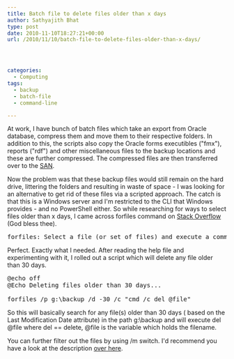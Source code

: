 ```yaml
---
title: Batch file to delete files older than x days
author: Sathyajith Bhat
type: post
date: 2010-11-10T18:27:21+00:00
url: /2010/11/10/batch-file-to-delete-files-older-than-x-days/




categories:
  - Computing
tags:
  - backup
  - batch-file
  - command-line

---
```

At work, I have bunch of batch files which take an export from Oracle database, compress them and move them to their respective folders. In addition to this, the scripts also copy the Oracle forms executibles ("fmx"), reports ("rdf") and other miscellaneous files to the backup locations and these are further compressed. The compressed files are then transferred over to the [SAN][1].

<!--more-->

Now the problem was that these backup files would still remain on the hard drive, littering the folders and resulting in waste of space - I was looking for an alternative to get rid of these files via a scripted approach. The catch is that this is a Windows server and I'm restricted to the CLI that Windows provides - and no PowerShell either. So while researching for ways to select files older than x days, I came across forfiles command on [Stack Overflow][2] (God bless thee).

<pre class="brush:bash">forfiles: Select a file (or set of files) and execute a command on each file.</pre>

Perfect. Exactly what I needed. After reading the help file and experimenting with it, I rolled out a script which will delete any file older than 30 days.

<pre class="brush:bash">@echo off
@Echo Deleting files older than 30 days...

forfiles /p g:\backup /d -30 /c "cmd /c del @file"</pre>

So this will basically search for any file(s) older than 30 days ( based on the Last Modification Date attribute) in the path g:\backup and will execute del @file where del == delete, @file is the variable which holds the filename.

You can further filter out the files by using /m switch. I'd recommend you have a look at the description [over here][3].

 [1]: https://en.wikipedia.org/wiki/Storage%20area%20network
 [2]: https://stackoverflow.com/q/51054/92837
 [3]: https://ss64.com/nt/forfiles.html
